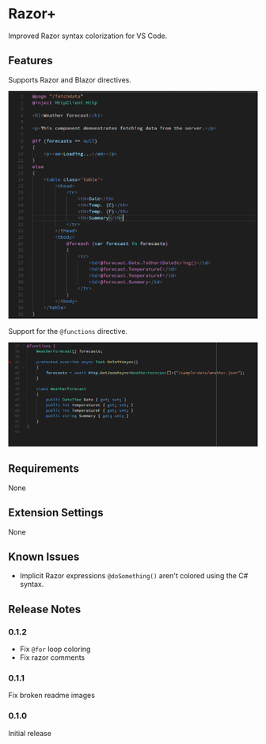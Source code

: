 # Razor+

Improved Razor syntax colorization for VS Code.

## Features

Supports Razor and Blazor directives.

![Directives and Expressions](images/DirectivesAndExpressions.PNG)

Support for the `@functions` directive.

![functions](images/FunctionsDirective.PNG)

## Requirements

None

## Extension Settings

None

## Known Issues

- Implicit Razor expressions `@doSomething()` aren't colored using the C# syntax.

## Release Notes

### 0.1.2

- Fix `@for` loop coloring
- Fix razor comments

### 0.1.1

Fix broken readme images

### 0.1.0

Initial release
